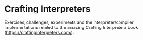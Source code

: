 # Crafting Interpreters

Exercises, challenges, experiments and the interpreter/compiler implementations related to the amazing Crafting Interpreters book (https://craftinginterpreters.com/). 